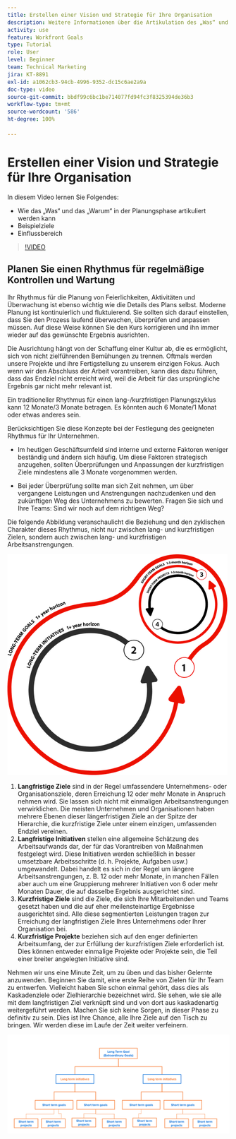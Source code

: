 ```yaml
---
title: Erstellen einer Vision und Strategie für Ihre Organisation
description: Weitere Informationen über die Artikulation des „Was“ und „Warum“ in der Planungsphase, Beispielziele und den Einflussbereich.
activity: use
feature: Workfront Goals
type: Tutorial
role: User
level: Beginner
team: Technical Marketing
jira: KT-8891
exl-id: a1062cb3-94cb-4996-9352-dc15c6ae2a9a
doc-type: video
source-git-commit: bbdf99c6bc1be714077fd94fc3f8325394de36b3
workflow-type: tm+mt
source-wordcount: '586'
ht-degree: 100%

---
```


# Erstellen einer Vision und Strategie für Ihre Organisation

In diesem Video lernen Sie Folgendes:

* Wie das „Was“ und das „Warum“ in der Planungsphase artikuliert werden kann
* Beispielziele
* Einflussbereich

>[!VIDEO](https://video.tv.adobe.com/v/335185/?quality=12&learn=on&enablevpops=1)

## Planen Sie einen Rhythmus für regelmäßige Kontrollen und Wartung

Ihr Rhythmus für die Planung von Feierlichkeiten, Aktivitäten und Überwachung ist ebenso wichtig wie die Details des Plans selbst. Moderne Planung ist kontinuierlich und fluktuierend. Sie sollten sich darauf einstellen, dass Sie den Prozess laufend überwachen, überprüfen und anpassen müssen. Auf diese Weise können Sie den Kurs korrigieren und ihn immer wieder auf das gewünschte Ergebnis ausrichten.

Die Ausrichtung hängt von der Schaffung einer Kultur ab, die es ermöglicht, sich von nicht zielführenden Bemühungen zu trennen. Oftmals werden unsere Projekte und ihre Fertigstellung zu unserem einzigen Fokus. Auch wenn wir den Abschluss der Arbeit vorantreiben, kann dies dazu führen, dass das Endziel nicht erreicht wird, weil die Arbeit für das ursprüngliche Ergebnis gar nicht mehr relevant ist.

Ein traditioneller Rhythmus für einen lang-/kurzfristigen Planungszyklus kann 12 Monate/3 Monate betragen. Es könnten auch 6 Monate/1 Monat oder etwas anderes sein.

Berücksichtigen Sie diese Konzepte bei der Festlegung des geeigneten Rhythmus für Ihr Unternehmen.

* Im heutigen Geschäftsumfeld sind interne und externe Faktoren weniger beständig und ändern sich häufig. Um diese Faktoren strategisch anzugehen, sollten Überprüfungen und Anpassungen der kurzfristigen Ziele mindestens alle 3 Monate vorgenommen werden.

* Bei jeder Überprüfung sollte man sich Zeit nehmen, um über vergangene Leistungen und Anstrengungen nachzudenken und den zukünftigen Weg des Unternehmens zu bewerten. Fragen Sie sich und Ihre Teams: Sind wir noch auf dem richtigen Weg?

Die folgende Abbildung veranschaulicht die Beziehung und den zyklischen Charakter dieses Rhythmus, nicht nur zwischen lang- und kurzfristigen Zielen, sondern auch zwischen lang- und kurzfristigen Arbeitsanstrengungen.

![Grafik eines strategischen Ausführungszyklus](assets/02-workfront-goals-strategic-execution-cycle.png)

1. **Langfristige Ziele** sind in der Regel umfassendere Unternehmens- oder Organisationsziele, deren Erreichung 12 oder mehr Monate in Anspruch nehmen wird. Sie lassen sich nicht mit einmaligen Arbeitsanstrengungen verwirklichen. Die meisten Unternehmen und Organisationen haben mehrere Ebenen dieser längerfristigen Ziele an der Spitze der Hierarchie, die kurzfristige Ziele unter einem einzigen, umfassenden Endziel vereinen.
1. **Langfristige Initiativen** stellen eine allgemeine Schätzung des Arbeitsaufwands dar, der für das Vorantreiben von Maßnahmen festgelegt wird. Diese Initiativen werden schließlich in besser umsetzbare Arbeitsschritte (d. h. Projekte, Aufgaben usw.) umgewandelt. Dabei handelt es sich in der Regel um längere Arbeitsanstrengungen, z. B. 12 oder mehr Monate, in manchen Fällen aber auch um eine Gruppierung mehrerer Initiativen von 6 oder mehr Monaten Dauer, die auf dasselbe Ergebnis ausgerichtet sind.
1. **Kurzfristige Ziele** sind die Ziele, die sich Ihre Mitarbeitenden und Teams gesetzt haben und die auf eher meilensteinartige Ergebnisse ausgerichtet sind. Alle diese segmentierten Leistungen tragen zur Erreichung der langfristigen Ziele Ihres Unternehmens oder Ihrer Organisation bei.
1. **Kurzfristige Projekte** beziehen sich auf den enger definierten Arbeitsumfang, der zur Erfüllung der kurzfristigen Ziele erforderlich ist. Dies können entweder einmalige Projekte oder Projekte sein, die Teil einer breiter angelegten Initiative sind.

<!--
Your turn graphic
-->

Nehmen wir uns eine Minute Zeit, um zu üben und das bisher Gelernte anzuwenden. Beginnen Sie damit, eine erste Reihe von Zielen für Ihr Team zu entwerfen. Vielleicht haben Sie schon einmal gehört, dass dies als Kaskadenziele oder Zielhierarchie bezeichnet wird. Sie sehen, wie sie alle mit dem langfristigen Ziel verknüpft sind und von dort aus kaskadenartig weitergeführt werden. Machen Sie sich keine Sorgen, in dieser Phase zu definitiv zu sein. Dies ist Ihre Chance, alle Ihre Ziele auf den Tisch zu bringen. Wir werden diese im Laufe der Zeit weiter verfeinern.

![Eine Grafik zur Zuordnung von kurzfristigen und langfristigen Zielen](assets/03-workfront-goals-goal-mapping.png)
